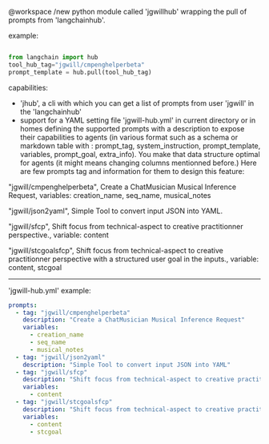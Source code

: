 @workspace /new python module called 'jgwillhub' wrapping the pull of prompts from 'langchainhub'.

example:

```python

from langchain import hub
tool_hub_tag="jgwill/cmpenghelperbeta"
prompt_template = hub.pull(tool_hub_tag)

```

capabilities:

* 'jhub', a cli with which you can get a list of prompts from user 'jgwill' in the 'langchainhub'
* support for a YAML setting file 'jgwill-hub.yml' in current directory or in homes defining the supported prompts with a description to expose their capabilities to agents (in various format such as a schema or markdown table with : prompt_tag, system_instruction, prompt_template, variables, prompt_goal, extra_info).  You make that data structure optimal for agents (it might means changing columns mentionned before.)
Here are few prompts tag and information for them to design this feature:

"jgwill/cmpenghelperbeta", Create a ChatMusician Musical Inference Request, variables: creation_name, seq_name, musical_notes

"jgwill/json2yaml", Simple Tool to convert input JSON into YAML.

"jgwill/sfcp", Shift focus from technical-aspect to creative practitionner perspective., variable:  content

"jgwill/stcgoalsfcp", Shift focus from technical-aspect to creative practitionner perspective with a structured user goal in the inputs., variable:  content, stcgoal

----
'jgwill-hub.yml' example:

```yml
prompts:
  - tag: "jgwill/cmpenghelperbeta"
    description: "Create a ChatMusician Musical Inference Request"
    variables:
      - creation_name
      - seq_name
      - musical_notes
  - tag: "jgwill/json2yaml"
    description: "Simple Tool to convert input JSON into YAML"
  - tag: "jgwill/sfcp"
    description: "Shift focus from technical-aspect to creative practitionner perspective"
    variables:
      - content
  - tag: "jgwill/stcgoalsfcp"
    description: "Shift focus from technical-aspect to creative practitionner perspective with a structured user goal in the inputs"
    variables:
      - content
      - stcgoal
```
